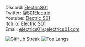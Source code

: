Discord: <a href="https://discord.com/users/691540630907781171">ElectricS01</a><br>
Twitter: <a href="https://twitter.com/S01Electric">@S01Electric</a><br>
Youtube: <a href="https://www.youtube.com/electrics01">Electric S01</a><br>
Itch.io: <a href="https://electrics01.itch.io/">Electric S01</a><br>
Email: <a href="mailto:electrics01@electrics01.com">electrics01@electrics01.com</a>

[![GitHub Streak](https://github-readme-streak-stats.herokuapp.com/?user=ElectricS01&theme=dark)](https://git.io/streak-stats)
![Top Langs](https://github-readme-stats.vercel.app/api/top-langs/?username=ElectricS01&layout=compact&title_color=fff&icon_color=79ff97&text_color=9f9f9f&bg_color=151515&langs_count=8)

